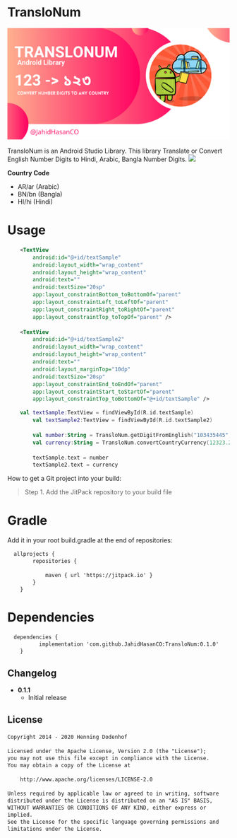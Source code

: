 # TransloNum

<p align="center">
  <img src="https://github.com/JahidHasanCO/TransloNum/blob/master/ART/cover.jpg" />
</p>

TransloNum is an Android Studio Library. This library Translate or Convert English Number Digits to Hindi, Arabic, Bangla Number Digits.
[![](https://jitpack.io/v/JahidHasanCO/TransloNum.svg)](https://jitpack.io/#JahidHasanCO/TransloNum)


**Country Code**
 -  AR/ar (Arabic)
 -  BN/bn (Bangla)
 -  HI/hi (Hindi) 

# Usage

```XML
    <TextView
        android:id="@+id/textSample"
        android:layout_width="wrap_content"
        android:layout_height="wrap_content"
        android:text=""
        android:textSize="20sp"
        app:layout_constraintBottom_toBottomOf="parent"
        app:layout_constraintLeft_toLeftOf="parent"
        app:layout_constraintRight_toRightOf="parent"
        app:layout_constraintTop_toTopOf="parent" />

    <TextView
        android:id="@+id/textSample2"
        android:layout_width="wrap_content"
        android:layout_height="wrap_content"
        android:text=""
        android:layout_marginTop="10dp"
        android:textSize="20sp"
        app:layout_constraintEnd_toEndOf="parent"
        app:layout_constraintStart_toStartOf="parent"
        app:layout_constraintTop_toBottomOf="@+id/textSample" />
```

```kotlin
	val textSample:TextView = findViewById(R.id.textSample)
        val textSample2:TextView = findViewById(R.id.textSample2)

        val number:String = TransloNum.getDigitFromEnglish("103435445","ar")
        val currency:String = TransloNum.convertCountryCurrency(12323.2342,"hi")

        textSample.text = number
        textSample2.text = currency
```

How to get a Git project into your build:

> Step 1. Add the JitPack repository to your build file

# Gradle
Add it in your root build.gradle at the end of repositories:

```
  allprojects {
		repositories {
			
			maven { url 'https://jitpack.io' }
		}
	}
 ```

# Dependencies

```
  dependencies {
	      implementation 'com.github.JahidHasanCO:TransloNum:0.1.0'
	}
```

Changelog
---------
* **0.1.1**
    * Initial release

License
-------

    Copyright 2014 - 2020 Henning Dodenhof

    Licensed under the Apache License, Version 2.0 (the "License");
    you may not use this file except in compliance with the License.
    You may obtain a copy of the License at

        http://www.apache.org/licenses/LICENSE-2.0

    Unless required by applicable law or agreed to in writing, software
    distributed under the License is distributed on an "AS IS" BASIS,
    WITHOUT WARRANTIES OR CONDITIONS OF ANY KIND, either express or implied.
    See the License for the specific language governing permissions and
    limitations under the License.
